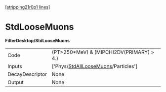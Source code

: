 [[stripping21r0p1 lines]](./stripping21r0p1-index)

# StdLooseMuons

**FilterDesktop/StdLooseMuons**

|                 |                                                                                             |
|-----------------|---------------------------------------------------------------------------------------------|
| Code            | (PT\>250\*MeV) & (MIPCHI2DV(PRIMARY) \> 4.)                                                 |
| Inputs          | ['Phys/[StdAllLooseMuons](./stripping21r0p1-commonparticles-stdallloosemuons)/Particles'] |
| DecayDescriptor | None                                                                                        |
| Output          | None                                                                                        |
